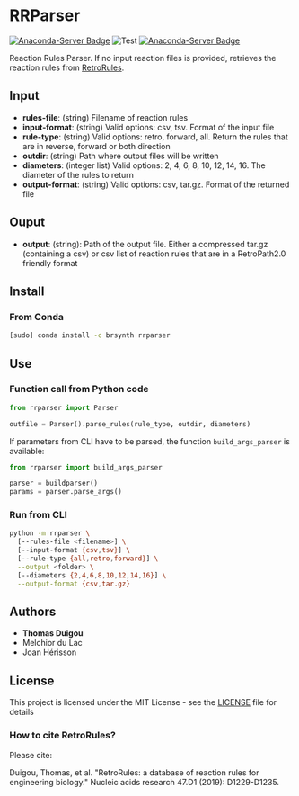 # RRParser

[![Anaconda-Server Badge](https://anaconda.org/brsynth/rrparser/badges/latest_release_date.svg)](https://anaconda.org/brsynth/rrparser) ![Test](https://github.com/brsynth/RRulesParser/workflows/Test/badge.svg) [![Anaconda-Server Badge](https://anaconda.org/brsynth/rrparser/badges/version.svg)](https://anaconda.org/brsynth/rrparser)

Reaction Rules Parser. If no input reaction files is provided, retrieves the reaction rules from [RetroRules](https://retrorules.org).

## Input

* **rules-file**: (string) Filename of reaction rules
* **input-format**: (string) Valid options: csv, tsv. Format of the input file
* **rule-type**: (string) Valid options: retro, forward, all. Return the rules that are in reverse, forward or both direction
* **outdir**: (string) Path where output files will be written
* **diameters**: (integer list) Valid options: 2, 4, 6, 8, 10, 12, 14, 16. The diameter of the rules to return
* **output-format**: (string) Valid options: csv, tar.gz. Format of the returned file

## Ouput

* **output**: (string): Path of the output file. Either a compressed tar.gz (containing a csv) or csv list of reaction rules that are in a RetroPath2.0 friendly format


## Install
### From Conda
```sh
[sudo] conda install -c brsynth rrparser
```

## Use

### Function call from Python code
```python
from rrparser import Parser

outfile = Parser().parse_rules(rule_type, outdir, diameters)
```

If parameters from CLI have to be parsed, the function `build_args_parser` is available:
```python
from rrparser import build_args_parser

parser = buildparser()
params = parser.parse_args()
```

### Run from CLI
```sh
python -m rrparser \
  [--rules-file <filename>] \
  [--input-format {csv,tsv}] \
  [--rule-type {all,retro,forward}] \
  --output <folder> \
  [--diameters {2,4,6,8,10,12,14,16}] \
  --output-format {csv,tar.gz}
```


## Authors

* **Thomas Duigou**
* Melchior du Lac
* Joan Hérisson

## License

This project is licensed under the MIT License - see the [LICENSE](LICENSE) file for details

### How to cite RetroRules?
Please cite:

Duigou, Thomas, et al. "RetroRules: a database of reaction rules for engineering biology." Nucleic acids research 47.D1 (2019): D1229-D1235.
